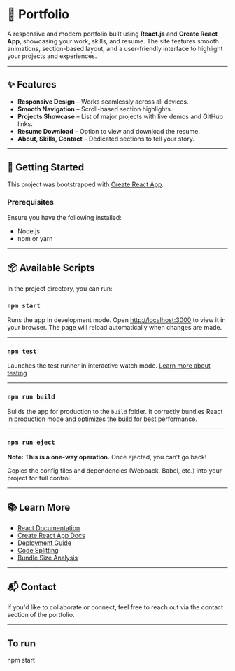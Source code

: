 # 💼 Portfolio

A responsive and modern portfolio built using **React.js** and **Create React App**, showcasing your work, skills, and resume. The site features smooth animations, section-based layout, and a user-friendly interface to highlight your projects and experiences.

---

## ✨ Features

* **Responsive Design** – Works seamlessly across all devices.
* **Smooth Navigation** – Scroll-based section highlights.
* **Projects Showcase** – List of major projects with live demos and GitHub links.
* **Resume Download** – Option to view and download the resume.
* **About, Skills, Contact** – Dedicated sections to tell your story.

---

## 🚀 Getting Started

This project was bootstrapped with [Create React App](https://github.com/facebook/create-react-app).

### Prerequisites

Ensure you have the following installed:

* Node.js
* npm or yarn

---

## 📦 Available Scripts

In the project directory, you can run:

### `npm start`

Runs the app in development mode.
Open [http://localhost:3000](http://localhost:3000) to view it in your browser.
The page will reload automatically when changes are made.

---

### `npm test`

Launches the test runner in interactive watch mode.
[Learn more about testing](https://facebook.github.io/create-react-app/docs/running-tests)

---

### `npm run build`

Builds the app for production to the `build` folder.
It correctly bundles React in production mode and optimizes the build for best performance.

---

### `npm run eject`

**Note: This is a one-way operation.** Once ejected, you can’t go back!

Copies the config files and dependencies (Webpack, Babel, etc.) into your project for full control.

---

## 📚 Learn More

* [React Documentation](https://reactjs.org/)
* [Create React App Docs](https://facebook.github.io/create-react-app/docs/getting-started)
* [Deployment Guide](https://facebook.github.io/create-react-app/docs/deployment)
* [Code Splitting](https://facebook.github.io/create-react-app/docs/code-splitting)
* [Bundle Size Analysis](https://facebook.github.io/create-react-app/docs/analyzing-the-bundle-size)

---

## 📬 Contact

If you'd like to collaborate or connect, feel free to reach out via the contact section of the portfolio.

---
## To run
 npm start
